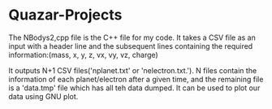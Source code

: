 # Quazar-Projects
The NBodys2,cpp file is the C++ file for my code. It takes a CSV file as an input with a header line and the subsequent lines containing the required information:(mass, x, y, z, vx, vy, vz, charge)

It outputs N+1 CSV files('nplanet.txt' or 'nelectron.txt.'). N files contain the information of each planet/electron after a given time, and the remaining file is a 'data.tmp' file which has all teh data dumped. It can be used to plot our data using GNU plot. 
